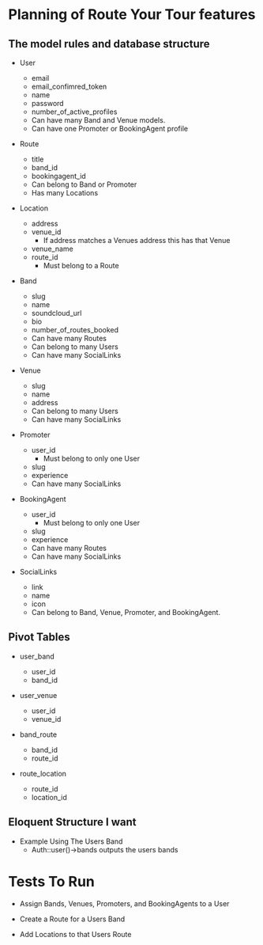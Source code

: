 # Planning of Route Your Tour features

## The model rules and database structure

* User
	* email
	* email_confimred_token
	* name
	* password
	* number_of_active_profiles 
	* Can have many Band and Venue models.
	* Can have one Promoter or BookingAgent profile

* Route
	* title
	* band_id
	* bookingagent_id
	* Can belong to Band or Promoter
	* Has many Locations

* Location
	* address
	* venue_id
		* If address matches a Venues address this has that Venue
	* venue_name
	* route_id
		* Must belong to a Route	

* Band
	* slug
	* name
	* soundcloud_url
	* bio
	* number_of_routes_booked
	* Can have many Routes
	* Can belong to many Users
	* Can have many SocialLinks

* Venue
	* slug
	* name
	* address
	* Can belong to many Users
	* Can have many SocialLinks

* Promoter
	* user_id
		* Must belong to only one User
	* slug
	* experience
	* Can have many SocialLinks

* BookingAgent
	* user_id
		* Must belong to only one User
	* slug
	* experience
	* Can have many Routes
	* Can have many SocialLinks

* SocialLinks
	* link
	* name
	* icon
	* Can belong to Band, Venue, Promoter, and BookingAgent.

## Pivot Tables

* user_band
	* user_id
	* band_id

* user_venue
	* user_id
	* venue_id

* band_route
	* band_id
	* route_id

* route_location
	* route_id
	* location_id


## Eloquent Structure I want

* Example Using The Users Band
	* Auth::user()->bands outputs the users bands

# Tests To Run

* Assign Bands, Venues, Promoters, and BookingAgents to a User

* Create a Route for a Users Band

* Add Locations to that Users Route

